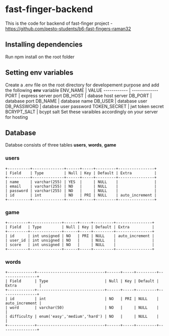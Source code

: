 # fast-finger-backend
 This is the code for backend of fast-finger project - https://github.com/pesto-students/b6-fast-fingers-raman32
## Installing dependencies
  Run npm install on the root folder
## Setting env variables
  Create a .env file on the root directory for developement purpose and add the following **env** variable
  ENV_NAME | VALUE
  ------------ | -------------
  PORT | express server port
  DB_HOST | dabase host server
  DB_PORT | database port 
  DB_NAME | database name
  DB_USER | database user
  DB_PASSWORD | databse user password
  TOKEN_SECRET | jwt token secret
  BCRYPT_SALT | bcypt salt
  Set these varaibles accordingly on your server for hosting
## Database
  Databse consists of three tables **users**, **words**, **game**
  ###  **users**
    +----------+--------------+------+-----+---------+----------------+
    | Field    | Type         | Null | Key | Default | Extra          |
    +----------+--------------+------+-----+---------+----------------+
    | name     | varchar(255) | YES  |     | NULL    |                |
    | email    | varchar(255) | NO   |     | NULL    |                |
    | password | varchar(255) | NO   |     | NULL    |                |
    | id       | int          | NO   | PRI | NULL    | auto_increment |
    +----------+--------------+------+-----+---------+----------------+
### **game**
    +---------+--------------+------+-----+---------+----------------+
    | Field   | Type         | Null | Key | Default | Extra          |
    +---------+--------------+------+-----+---------+----------------+
    | id      | int unsigned | NO   | PRI | NULL    | auto_increment |
    | user_id | int unsigned | NO   |     | NULL    |                |
    | score   | int unsigned | NO   |     | NULL    |                |
    +---------+--------------+------+-----+---------+----------------+
### **words**
    +------------+------------------------------+------+-----+---------+----------------+
    | Field      | Type                         | Null | Key | Default | Extra          |
    +------------+------------------------------+------+-----+---------+----------------+
    | id         | int                          | NO   | PRI | NULL    | auto_increment |
    | word       | varchar(50)                  | NO   |     | NULL    |                |
    | difficulty | enum('easy','medium','hard') | NO   |     | NULL    |                |
    +------------+------------------------------+------+-----+---------+----------------+


